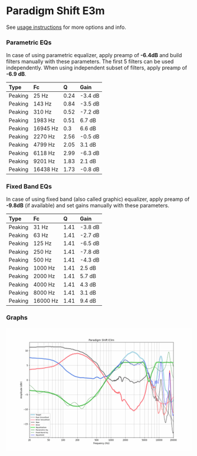 # Paradigm Shift E3m
See [usage instructions](https://github.com/jaakkopasanen/AutoEq#usage) for more options and info.

### Parametric EQs
In case of using parametric equalizer, apply preamp of **-6.4dB** and build filters manually
with these parameters. The first 5 filters can be used independently.
When using independent subset of filters, apply preamp of **-6.9 dB**.

| Type    | Fc       |    Q | Gain    |
|:--------|:---------|:-----|:--------|
| Peaking | 25 Hz    | 0.24 | -3.4 dB |
| Peaking | 143 Hz   | 0.84 | -3.5 dB |
| Peaking | 310 Hz   | 0.52 | -7.2 dB |
| Peaking | 1983 Hz  | 0.51 | 6.7 dB  |
| Peaking | 16945 Hz | 0.3  | 6.6 dB  |
| Peaking | 2270 Hz  | 2.56 | -0.5 dB |
| Peaking | 4799 Hz  | 2.05 | 3.1 dB  |
| Peaking | 6118 Hz  | 2.99 | -6.3 dB |
| Peaking | 9201 Hz  | 1.83 | 2.1 dB  |
| Peaking | 16438 Hz | 1.73 | -0.8 dB |

### Fixed Band EQs
In case of using fixed band (also called graphic) equalizer, apply preamp of **-9.8dB**
(if available) and set gains manually with these parameters.

| Type    | Fc       |    Q | Gain    |
|:--------|:---------|:-----|:--------|
| Peaking | 31 Hz    | 1.41 | -3.8 dB |
| Peaking | 63 Hz    | 1.41 | -2.7 dB |
| Peaking | 125 Hz   | 1.41 | -6.5 dB |
| Peaking | 250 Hz   | 1.41 | -7.8 dB |
| Peaking | 500 Hz   | 1.41 | -4.3 dB |
| Peaking | 1000 Hz  | 1.41 | 2.5 dB  |
| Peaking | 2000 Hz  | 1.41 | 5.7 dB  |
| Peaking | 4000 Hz  | 1.41 | 4.3 dB  |
| Peaking | 8000 Hz  | 1.41 | 3.1 dB  |
| Peaking | 16000 Hz | 1.41 | 9.4 dB  |

### Graphs
![](./Paradigm%20Shift%20E3m.png)